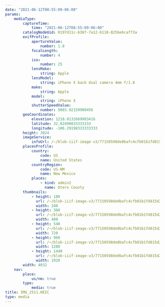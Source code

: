 ```yaml
---
date: "2021-06-12T08:55:09-06:00"
params:
    mediaType:
        captureTime:
            time: "2021-06-12T08:55:09-06:00"
        catalogNodeUid: 0197d11c-636f-7a12-b110-825be6caf73a
        exifProfile:
            apertureValue:
                number: 1.8
            focalLength:
                number: 4
            iso:
                number: 25
            lensMake:
                string: Apple
            lensModel:
                string: iPhone X back dual camera 4mm f/1.8
            make:
                string: Apple
            model:
                string: iPhone X
            shutterSpeedValue:
                number: 9803.92159900456
        geoCoordinates:
            elevation: 1210.0132669983416
            latitude: 32.82490833333333
            longitude: -106.29198333333333
        height: 3024
        imageService:
            infoUrl: /~/blob-iiif-image-v3/77150598de0bafc4cfb01b1fd815d2766fbfa895359c7e7f1b4caf8d39d283d2/info.json
        placesProfile:
            country:
                code: US
                name: United States
            countryRegion:
                code: US-NM
                name: New Mexico
            places:
                - kind: admin2
                  name: Otero County
        thumbnails:
            - height: 180
              url: /~/blob-iiif-image-v3/77150598de0bafc4cfb01b1fd815d2766fbfa895359c7e7f1b4caf8d39d283d2/full/240%2C180/0/default.jpg
              width: 240
            - height: 360
              url: /~/blob-iiif-image-v3/77150598de0bafc4cfb01b1fd815d2766fbfa895359c7e7f1b4caf8d39d283d2/full/480%2C360/0/default.jpg
              width: 480
            - height: 540
              url: /~/blob-iiif-image-v3/77150598de0bafc4cfb01b1fd815d2766fbfa895359c7e7f1b4caf8d39d283d2/full/720%2C540/0/default.jpg
              width: 720
            - height: 960
              url: /~/blob-iiif-image-v3/77150598de0bafc4cfb01b1fd815d2766fbfa895359c7e7f1b4caf8d39d283d2/full/1280%2C960/0/default.jpg
              width: 1280
            - height: 1440
              url: /~/blob-iiif-image-v3/77150598de0bafc4cfb01b1fd815d2766fbfa895359c7e7f1b4caf8d39d283d2/full/1920%2C1440/0/default.jpg
              width: 1920
        width: 4032
    nav:
        place:
            us/nm: true
        type:
            media: true
title: IMG_2511.HEIC
type: media
---
```

